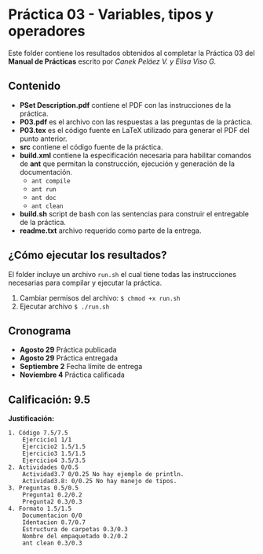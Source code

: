 # Práctica 03 - Variables, tipos y operadores

Este folder contiene los resultados obtenidos al completar la Práctica 03
del **Manual de Prácticas** escrito por *Canek Peláez V. y Elisa Viso G.*

## Contenido

* **PSet Description.pdf** contiene el PDF con las instrucciones de la práctica.
* **P03.pdf** es el archivo con las respuestas a las preguntas de la práctica.
* **P03.tex** es el código fuente en LaTeX utilizado para generar el PDF del
punto anterior.
* **src** contiene el código fuente de la práctica.
* **build.xml** contiene la especificación necesaria para habilitar comandos de
**ant** que permitan la construcción, ejecución y generación de la documentación.
    * `ant compile`
    * `ant run`
    * `ant doc`
    * `ant clean`
* **build.sh** script de bash con las sentencias para construir el entregable de
la práctica.
* **readme.txt** archivo requerido como parte de la entrega.

## ¿Cómo ejecutar los resultados?

El folder incluye un archivo `run.sh` el cual tiene todas las instrucciones
necesarias para compilar y ejecutar la práctica.

1. Cambiar permisos del archivo: `$ chmod +x run.sh`
2. Ejecutar archivo `$ ./run.sh`

## Cronograma

* **Agosto 29** Práctica publicada
* **Agosto 29** Práctica entregada
* **Septiembre 2** Fecha límite de entrega
* **Noviembre 4** Práctica calificada

## Calificación: 9.5

**Justificación:**

```
1. Código 7.5/7.5
    Ejercicio1 1/1
    Ejercicio2 1.5/1.5
    Ejercicio3 1.5/1.5
    Ejercicio4 3.5/3.5
2. Actividades 0/0.5
    Actividad3.7 0/0.25 No hay ejemplo de println.
    Actividad3.8: 0/0.25 No hay manejo de tipos.
3. Preguntas 0.5/0.5
    Pregunta1 0.2/0.2
    Pregunta2 0.3/0.3
4. Formato 1.5/1.5
    Documentacion 0/0
    Identacion 0.7/0.7
    Estructura de carpetas 0.3/0.3
    Nombre del empaquetado 0.2/0.2
    ant clean 0.3/0.3
```
